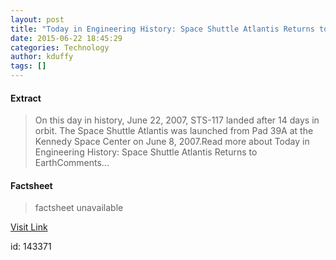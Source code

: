 ```yaml
---
layout: post
title: "Today in Engineering History: Space Shuttle Atlantis Returns to Earth"
date: 2015-06-22 18:45:29
categories: Technology
author: kduffy
tags: []
---
```



#### Extract
>On this day in history, June 22, 2007, STS-117 landed after 14 days in orbit. The Space Shuttle Atlantis was launched from Pad 39A at the Kennedy Space Center on June 8, 2007.Read more about Today in Engineering History: Space Shuttle Atlantis Returns to EarthComments...

#### Factsheet
>factsheet unavailable

[Visit Link](http://www.pddnet.com/blogs/2015/06/today-engineering-history-space-shuttle-atlantis-returns-earth)

id:  143371


